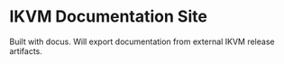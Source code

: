 # IKVM Documentation Site

Built with docus. Will export documentation from external IKVM release artifacts.
